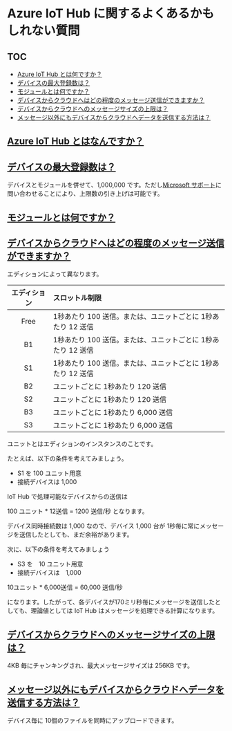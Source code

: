 # Azure IoT Hub に関するよくあるかもしれない質問

## TOC

- [Azure IoT Hub とは何ですか？](#Q1)
- [デバイスの最大登録数は？](#Q2)
- [モジュールとは何ですか？](#Q3)
- [デバイスからクラウドへはどの程度のメッセージ送信ができますか？](#Q4)
- [デバイスからクラウドへのメッセージサイズの上限は？](#Q5)
- [メッセージ以外にもデバイスからクラウドへデータを送信する方法は？](#Q6)

## <a href="#Q1">Azure IoT Hub とはなんですか？</a>

## <a href="#Q2">デバイスの最大登録数は？</a>
デバイスとモジュールを併せて、1,000,000 です。ただし[Microsoft サポート](https://azure.microsoft.com/support/options/)に問い合わせることにより、上限数の引き上げは可能です。

## <a href="#Q3">モジュールとは何ですか？</a>

## <a href="#Q4">デバイスからクラウドへはどの程度のメッセージ送信ができますか？</a>
エディションによって異なります。

| エディション | スロットル制限 |
| :--------: | :----------------- |
| Free | 1秒あたり 100 送信。または、ユニットごとに 1秒あたり 12 送信 |
| B1 | 1秒あたり 100 送信。または、ユニットごとに 1秒あたり 12 送信 |
| S1 | 1秒あたり 100 送信。または、ユニットごとに 1秒あたり 12 送信 |
| B2 | ユニットごとに 1秒あたり 120 送信 |
| S2 | ユニットごとに 1秒あたり 120 送信 |
| B3 | ユニットごとに 1秒あたり 6,000 送信 |
| S3 | ユニットごとに 1秒あたり 6,000 送信 |

ユニットとはエディションのインスタンスのことです。

たとえば、以下の条件を考えてみましょう。
- S1 を 100 ユニット用意
- 接続デバイスは 1,000

IoT Hub で処理可能なデバイスからの送信は

100 ユニット * 12送信 = 1200 送信/秒 となります。

デバイス同時接続数は 1,000 なので、デバイス 1,000 台が 1秒毎に常にメッセージを送信したとしても、まだ余裕があります。

次に、以下の条件を考えてみましょう
- S3 を　10 ユニット用意
- 接続デバイスは　1,000

10ユニット * 6,000送信 = 60,000 送信/秒

になります。したがって、各デバイスが170ミリ秒毎にメッセージを送信したとしても、理論値としては IoT Hub はメッセージを処理できる計算になります。

## <a href="#Q5">デバイスからクラウドへのメッセージサイズの上限は？</a>

4KB 毎にチャンキングされ、最大メッセージサイズは 256KB です。

## <a href="#Q6">メッセージ以外にもデバイスからクラウドへデータを送信する方法は？</a>

デバイス毎に 10個のファイルを同時にアップロードできます。